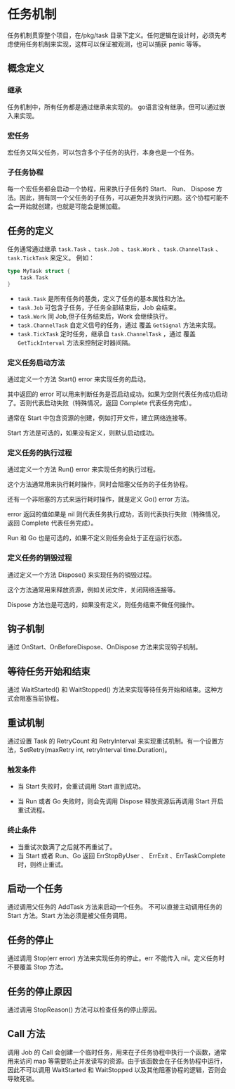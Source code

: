 # 任务机制

任务机制贯穿整个项目，在/pkg/task 目录下定义。任何逻辑在设计时，必须先考虑使用任务机制来实现，这样可以保证被观测，也可以捕获 panic 等等。

## 概念定义

### 继承

任务机制中，所有任务都是通过继承来实现的。
go语言没有继承，但可以通过嵌入来实现。

### 宏任务

宏任务又叫父任务，可以包含多个子任务的执行，本身也是一个任务。

### 子任务协程

每一个宏任务都会启动一个协程，用来执行子任务的 Start、 Run、 Dispose 方法。因此，拥有同一个父任务的子任务，可以避免并发执行问题。这个协程可能不会一开始就创建，也就是可能会是懒加载。

## 任务的定义

任务通常通过继承 `task.Task` 、`task.Job` 、`task.Work` 、`task.ChannelTask` 、 `task.TickTask` 来定义。
例如：
```go
type MyTask struct {
	task.Task
}
```
- `task.Task` 是所有任务的基类，定义了任务的基本属性和方法。
- `task.Job` 可包含子任务，子任务全部结束后，Job 会结束。
- `task.Work` 同 Job,但子任务结束后，Work 会继续执行。
- `task.ChannelTask` 自定义信号的任务，通过 覆盖 `GetSignal` 方法来实现。
- `task.TickTask` 定时任务，继承自 `task.ChannelTask` ，通过 覆盖 `GetTickInterval` 方法来控制定时器间隔。

### 定义任务启动方法

通过定义一个方法 Start() error 来实现任务的启动。

其中返回的 error 可以用来判断任务是否启动成功。如果为空则代表任务成功启动了。否则代表启动失败（特殊情况，返回 Complete 代表任务完成）。

通常在 Start 中包含资源的创建，例如打开文件，建立网络连接等。

Start 方法是可选的，如果没有定义，则默认启动成功。

### 定义任务的执行过程

通过定义一个方法 Run() error 来实现任务的执行过程。

这个方法通常用来执行耗时操作，同时会阻塞父任务的子任务协程。

还有一个非阻塞的方式来运行耗时操作，就是定义 Go() error 方法。

error 返回的值如果是 nil 则代表任务执行成功，否则代表执行失败（特殊情况，返回 Complete 代表任务完成）。

Run 和 Go 也是可选的，如果不定义则任务会处于正在运行状态。

### 定义任务的销毁过程

通过定义一个方法 Dispose() 来实现任务的销毁过程。

这个方法通常用来释放资源，例如关闭文件，关闭网络连接等。

Dispose 方法也是可选的，如果没有定义，则任务结束不做任何操作。

## 钩子机制

通过 OnStart、OnBeforeDispose、OnDispose 方法来实现钩子机制。

## 等待任务开始和结束

通过 WaitStarted() 和 WaitStopped() 方法来实现等待任务开始和结束。这种方式会阻塞当前协程。

## 重试机制

通过设置 Task 的 RetryCount 和 RetryInterval 来实现重试机制。有一个设置方法，SetRetry(maxRetry int, retryInterval time.Duration)。

### 触发条件

- 当 Start 失败时，会重试调用 Start 直到成功。

- 当 Run 或者 Go 失败时，则会先调用 Dispose 释放资源后再调用 Start 开启重试流程。

### 终止条件

- 当重试次数满了之后就不再重试了。
- 当 Start 或者 Run、Go 返回 ErrStopByUser 、 ErrExit 、ErrTaskComplete 时，则终止重试。


## 启动一个任务

通过调用父任务的 AddTask 方法来启动一个任务。 不可以直接主动调用任务的 Start 方法。Start 方法必须是被父任务调用。

## 任务的停止

通过调用 Stop(err error) 方法来实现任务的停止。err 不能传入 nil。定义任务时不要覆盖 Stop 方法。

## 任务的停止原因

通过调用 StopReason() 方法可以检查任务的停止原因。

## Call 方法

调用 Job 的 Call 会创建一个临时任务，用来在子任务协程中执行一个函数，通常用来访问 map 等需要防止并发读写的资源。由于该函数会在子任务协程中运行，因此不可以调用 WaitStarted 和 WaitStopped 以及其他阻塞协程的逻辑，否则会导致死锁。

